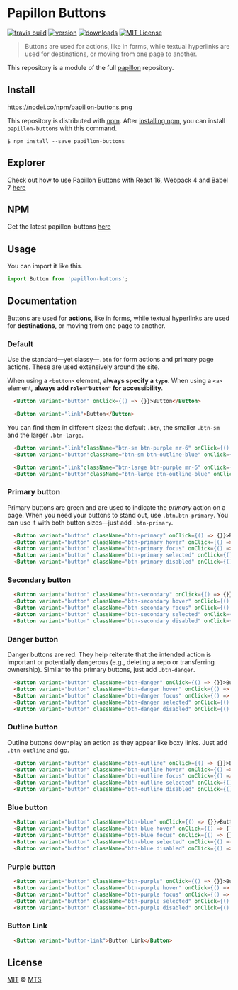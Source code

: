# Papillon Buttons

[![travis build](https://img.shields.io/travis/mts/papillon.svg?style=flat-square)](https://travis-ci.org/mts/papillon)
[![version](https://img.shields.io/npm/v/papillon-buttons.svg?style=flat-square)](http://npm.im/papillon-buttons)
[![downloads](https://img.shields.io/npm/dm/papillon-buttons.svg?style=flat-square)](http://npm-stat.com/charts.html?package=papillon-buttons&from=2018-10-13)
[![MIT License](https://img.shields.io/npm/l/papillon-buttons.svg?style=flat-square)](http://opensource.org/licenses/MIT)

> Buttons are used for actions, like in forms, while textual hyperlinks are used for destinations, or moving from one page to another.

This repository is a module of the full [papillon][papillon] repository.

## Install

https://nodei.co/npm/papillon-buttons.png

This repository is distributed with [npm][npm]. After [installing npm][install-npm], you can install `papillon-buttons` with this command.

```
$ npm install --save papillon-buttons
```

## Explorer
Check out how to use Papillon Buttons with React 16, Webpack 4 and Babel 7 [here](https://github.com/mts/papillon/tree/master/packages/papillon-buttons/explorer)

## NPM
Get the latest papillon-buttons [here](https://www.npmjs.com/package/papillon-buttons)

## Usage

You can import it like this.

```javascript
import Button from 'papillon-buttons';
```

## Documentation

Buttons are used for **actions**, like in forms, while textual hyperlinks are used for **destinations**, or moving from one page to another.

### Default

Use the standard—yet classy—`.btn` for form actions and primary page actions. These are used extensively around the site.

When using a `<button>` element, **always specify a `type`**. When using a `<a>` element, **always add `role="button"` for accessibility**.

```html
  <Button variant="button" onClick={() => {}}>Button</Button>
```

```html
  <Button variant="link">Button</Button>
```

You can find them in different sizes: the default `.btn`, the smaller `.btn-sm` and the larger `.btn-large`.

```html
  <Button variant="link"className="btn-sm btn-purple mr-6" onClick={() => {}}>Small link button</Button>
  <Button variant="button"className="btn-sm btn-outline-blue" onClick={() => {}}>Small button button</Button>
```

```html
  <Button variant="link"className="btn-large btn-purple mr-6" onClick={() => {}}>Large link button</Button>
  <Button variant="button"className="btn-large btn-outline-blue" onClick={() => {}}>Large button button</Button>
```

### Primary button

Primary buttons are green and are used to indicate the *primary* action on a page. When you need your buttons to stand out, use `.btn.btn-primary`. You can use it with both button sizes—just add `.btn-primary`.

```html
  <Button variant="button" className="btn-primary" onClick={() => {}}>Button</Button>
  <Button variant="button" className="btn-primary hover" onClick={() => {}}>hover</Button>
  <Button variant="button" className="btn-primary focus" onClick={() => {}}>focus</Button>
  <Button variant="button" className="btn-primary selected" onClick={() => {}}>selected</Button>
  <Button variant="button" className="btn-primary disabled" onClick={() => {}}>disabled</Button>
```

### Secondary button

```html
  <Button variant="button" className="btn-secondary" onClick={() => {}}>Button</Button>
  <Button variant="button" className="btn-secondary hover" onClick={() => {}}>hover</Button>
  <Button variant="button" className="btn-secondary focus" onClick={() => {}}>focus</Button>
  <Button variant="button" className="btn-secondary selected" onClick={() => {}}>selected</Button>
  <Button variant="button" className="btn-secondary disabled" onClick={() => {}}>disabled</Button>
```

### Danger button

Danger buttons are red. They help reiterate that the intended action is important or potentially dangerous (e.g., deleting a repo or transferring ownership). Similar to the primary buttons, just add `.btn-danger`.

```html
  <Button variant="button" className="btn-danger" onClick={() => {}}>Button</Button>
  <Button variant="button" className="btn-danger hover" onClick={() => {}}>hover</Button>
  <Button variant="button" className="btn-danger focus" onClick={() => {}}>focus</Button>
  <Button variant="button" className="btn-danger selected" onClick={() => {}}>selected</Button>
  <Button variant="button" className="btn-danger disabled" onClick={() => {}}>disabled</Button>
```

### Outline button

Outline buttons downplay an action as they appear like boxy links. Just add `.btn-outline` and go.

```html
  <Button variant="button" className="btn-outline" onClick={() => {}}>Button</Button>
  <Button variant="button" className="btn-outline hover" onClick={() => {}}>hover</Button>
  <Button variant="button" className="btn-outline focus" onClick={() => {}}>focus</Button>
  <Button variant="button" className="btn-outline selected" onClick={() => {}}>selected</Button>
  <Button variant="button" className="btn-outline disabled" onClick={() => {}}>disabled</Button>
```

### Blue button

```html
  <Button variant="button" className="btn-blue" onClick={() => {}}>Button</Button>
  <Button variant="button" className="btn-blue hover" onClick={() => {}}>hover</Button>
  <Button variant="button" className="btn-blue focus" onClick={() => {}}>focus</Button>
  <Button variant="button" className="btn-blue selected" onClick={() => {}}>selected</Button>
  <Button variant="button" className="btn-blue disabled" onClick={() => {}}>disabled</Button>
```

### Purple button

```html
  <Button variant="button" className="btn-purple" onClick={() => {}}>Button</Button>
  <Button variant="button" className="btn-purple hover" onClick={() => {}}>hover</Button>
  <Button variant="button" className="btn-purple focus" onClick={() => {}}>focus</Button>
  <Button variant="button" className="btn-purple selected" onClick={() => {}}>selected</Button>
  <Button variant="button" className="btn-purple disabled" onClick={() => {}}>disabled</Button>
```

### Button Link

```html
  <Button variant="button-link">Button Link</Button>
```

## License

[MIT](./LICENSE) &copy; [MTS](https://github.com/mts)

[papillon]: https://github.com/mts/papillon
[docs]: https://github.com/mts/papillon/tree/master/packages/papillon-buttons
[npm]: https://www.npmjs.com/package/papillon-buttons
[install-npm]: https://docs.npmjs.com/getting-started/installing-node
[react]: https://github.com/facebook/react

